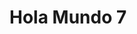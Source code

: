 <!DOCTYPE html>
<meta name="viewport" content="width=device-width, initial-scale=1, minimum-scale=1">
<html lang="es">
<head>
  <meta charset="utf-8">
  <meta name="viewport" content="width=device-width, initial-scale=1">
  <title>Hola Mundo 2</title>
</head>
<body>
<script type='text/javascript'>
	function getUrlParams() {
        const params = {};
        const queryString = window.location.search.substring(1);
        const regex = /([^&=]+)=([^&]*)/g;
        let m;
        while ((m = regex.exec(queryString))) {
            params[decodeURIComponent(m[1])] = decodeURIComponent(m[2]);
        }
        return params;
    }
        const urlParams = getUrlParams();
		console.log("urlParams: ",urlParams);
          localStorage.setItem("chatLanguage", urlParams['language']);
    console.log('localStorage: ', localStorage);
	function initEmbeddedMessaging() {
		try {
			embeddedservice_bootstrap.settings.language = 'es'; // For example, enter 'en' or 'en-US'
			window.addEventListener("onEmbeddedMessagingReady", () => {
				// Disparamos un evento global con el language
			    const event = new CustomEvent('externalLanguage', { detail: { language: 'Spanish' } });
			    window.dispatchEvent(event);
			 console.log("Received the onEmbeddedMessagingReady event…");
				//embedded_svc.settings.language = urlParams['language'];
			  embeddedservice_bootstrap.prechatAPI.setVisiblePrechatFields({
			    "_lastname": {
      			"value": "Jane",
      			"isEditableByEndUser": false
   				 },
				  "_language": {
      			"value": "Spanish",
      			"isEditableByEndUser": false
   				 },
				  "c__language": {
      			"value": "Spanish",
      			"isEditableByEndUser": false
   				 },
				  "language": {
      			"value": "Spanish",
      			"isEditableByEndUser": false
   				 }
			  });
			});
			// Inicializar Embedded Service con el language en la URL
			const urlParams = getUrlParams();
			console.log("urlParams: ",urlParams);
                const baseUrl = 'https://endesab2c--prejun25.sandbox.my.site.com/ESWMLChatAreaPrivada1757594052632';
                const urlWithParams = '${baseUrl}?language=${encodeURIComponent(urlParams['language'])}';
			//Fin de añadido
			embeddedservice_bootstrap.init(
				'00DfZ0000004KZd',
				'ML_Chat_Area_Privada',
				urlWithParams
				//'https://endesab2c--prejun25.sandbox.my.site.com/ESWMLChatAreaPrivada1757594052632',
				{
					scrt2URL: 'https://endesab2c--prejun25.sandbox.my.salesforce-scrt.com'
				}
			);
		} catch (err) {
			console.error('Error loading Embedded Messaging: ', err);
		}
	};
</script>
<script type='text/javascript' src='https://endesab2c--prejun25.sandbox.my.site.com/ESWMLChatAreaPrivada1757594052632/assets/js/bootstrap.min.js' onload='initEmbeddedMessaging()'></script>
  <h1>Hola Mundo 7</h1>
</body>
</html>
